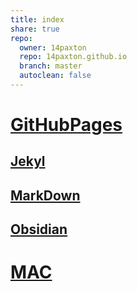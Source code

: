 ```yaml
---  
title: index  
share: true  
repo:  
  owner: 14paxton  
  repo: 14paxton.github.io  
  branch: master  
  autoclean: false  
---  
```

# [GitHubPages](./GithubPages/Pages/GitHubPages.md)  
## [Jekyl](./GithubPages/Pages/Jekyll.md)  
## [MarkDown](./GithubPages/Pages/MarkDown.md)  
## [Obsidian](./GithubPages/Pages/Obsidian.md)  
  
# [MAC](./MacNotes/Pages/MacNotes.md)